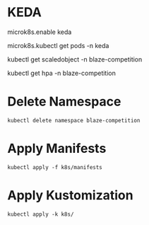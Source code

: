 # KEDA
microk8s.enable keda

microk8s.kubectl get pods -n keda

kubectl get scaledobject -n blaze-competition

kubectl get hpa -n blaze-competition


# Delete Namespace
```
kubectl delete namespace blaze-competition
```

# Apply Manifests
```
kubectl apply -f k8s/manifests
```

# Apply Kustomization

```
kubectl apply -k k8s/
```